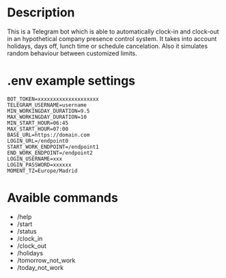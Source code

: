 # Description

This is a Telegram bot which is able to automatically clock-in and clock-out in an hypothetical company presence control system.
It takes into account holidays, days off, lunch time or schedule cancelation.
Also it simulates random behaviour between customized limits.

# .env example settings

```
BOT_TOKEN=xxxxxxxxxxxxxxxxxxxx
TELEGRAM_USERNAME=username
MIN_WORKINGDAY_DURATION=9.5
MAX_WORKINGDAY_DURATION=10
MIN_START_HOUR=06:45
MAX_START_HOUR=07:00
BASE_URL=https://domain.com
LOGIN_URL=/endpoint0
START_WORK_ENDPOINT=/endpoint1
END_WORK_ENDPOINT=/endpoint2
LOGIN_USERNAME=xxx
LOGIN_PASSWORD=xxxxxx
MOMENT_TZ=Europe/Madrid
```

# Avaible commands

* /help
* /start
* /status
* /clock_in
* /clock_out
* /holidays
* /tomorrow_not_work
* /today_not_work